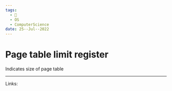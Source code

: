 ```yaml
---
tags:
  - 🌱
  - OS
  - ComputerScience 
date: 25--Jul--2022
---
```


# Page table limit register

Indicates size of page table

---
Links: 